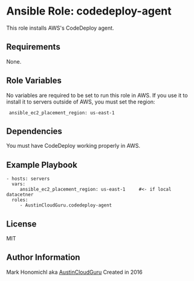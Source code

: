 Ansible Role: codedeploy-agent
=========

This role installs AWS's CodeDeploy agent.

Requirements
------------

None.

Role Variables
--------------

No variables are required to be set to run this role in AWS.  If you use it to install it to servers outside of AWS, you must set the region:

     ansible_ec2_placement_region: us-east-1

Dependencies
------------

You must have CodeDeploy working properly in AWS.

Example Playbook
----------------

    - hosts: servers
      vars:
         ansible_ec2_placement_region: us-east-1     #<- if local datacetner
      roles:
         - AustinCloudGuru.codedeploy-agent

License
-------

MIT

Author Information
------------------

Mark Honomichl aka [AustinCloudGuru](https://austincloud.guru)
Created in 2016
